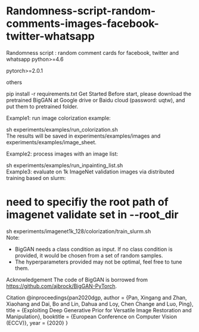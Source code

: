 # Randomness-script-random-comments-images-facebook-twitter-whatsapp
Randomness script : random comment cards for facebook, twitter and whatsapp
python>=4.6

pytorch>=2.0.1

others

pip install -r requirements.txt
Get Started
Before start, please download the pretrained BigGAN at Google drive or Baidu cloud (password: uqtw), and put them to pretrained folder.

Example1: run image colorization example:

sh experiments/examples/run_colorization.sh   
The results will be saved in experiments/examples/images and experiments/examples/image_sheet.

Example2: process images with an image list:

sh experiments/examples/run_inpainting_list.sh   
Example3: evaluate on 1k ImageNet validation images via distributed training based on slurm:

# need to specifiy the root path of imagenet validate set in --root_dir
sh experiments/imagenet1k_128/colorization/train_slurm.sh   
Note:
- BigGAN needs a class condition as input. If no class condition is provided, it would be chosen from a set of random samples.
- The hyperparameters provided may not be optimal, feel free to tune them.

Acknowledgement
The code of BigGAN is borrowed from https://github.com/ajbrock/BigGAN-PyTorch.

Citation
@inproceedings{pan2020dgp,
  author = {Pan, Xingang and Zhan, Xiaohang and Dai, Bo and Lin, Dahua and Loy, Chen Change and Luo, Ping},
  title = {Exploiting Deep Generative Prior for Versatile Image Restoration and Manipulation},
  booktitle = {European Conference on Computer Vision (ECCV)},
  year = {2020}
}
